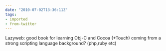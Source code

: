 ```yaml
---
date: "2010-07-02T13:36:11Z"
tags:
- imported
- from-twitter
---
```

Lazyweb: good book for learning Obj-C and Cocoa \(+Touch) coming from a strong scripting language background? \(php,ruby etc)
